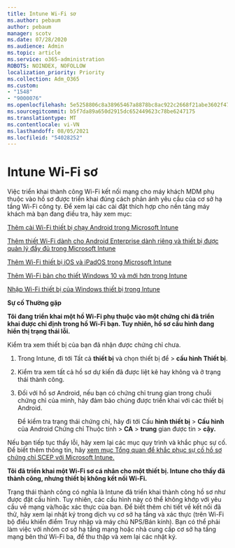 ```yaml
---
title: Intune Wi-Fi sơ
ms.author: pebaum
author: pebaum
manager: scotv
ms.date: 07/28/2020
ms.audience: Admin
ms.topic: article
ms.service: o365-administration
ROBOTS: NOINDEX, NOFOLLOW
localization_priority: Priority
ms.collection: Adm_O365
ms.custom:
- "1548"
- "9000076"
ms.openlocfilehash: 5e5258806c8a38965467a8878bc8ac922c2668f21abe3602f479dcdaff8c9b5b
ms.sourcegitcommit: b5f7da89a650d2915dc652449623c78be6247175
ms.translationtype: MT
ms.contentlocale: vi-VN
ms.lasthandoff: 08/05/2021
ms.locfileid: "54028252"
---
```

# <a name="intune-wi-fi-profiles"></a>Intune Wi-Fi sơ

Việc triển khai thành công Wi-Fi kết nối mạng cho máy khách MDM phụ thuộc vào hồ sơ được triển khai đúng cách phản ánh yêu cầu của cơ sở hạ tầng Wi-Fi công ty. Để xem lại các cài đặt thích hợp cho nền tảng máy khách mà bạn đang điều tra, hãy xem mục: 

[Thêm cài Wi-Fi thiết bị chạy Android trong Microsoft Intune](https://docs.microsoft.com/intune/wi-fi-settings-android)

[Thêm thiết Wi-Fi dành cho Android Enterprise dành riêng và thiết bị được quản lý đầy đủ trong Microsoft Intune](https://docs.microsoft.com/intune/wi-fi-settings-android-enterprise)

[Thêm Wi-Fi thiết bị iOS và iPadOS trong Microsoft Intune](https://docs.microsoft.com/intune/wi-fi-settings-ios)

[Thêm Wi-Fi bản cho thiết Windows 10 và mới hơn trong Intune](https://docs.microsoft.com/intune/wi-fi-settings-windows)

[Nhập Wi-Fi thiết bị của Windows thiết bị trong Intune](https://docs.microsoft.com/intune/wi-fi-settings-import-windows-8-1)

**Sự cố Thường gặp**

**Tôi đang triển khai một hồ Wi-Fi phụ thuộc vào một chứng chỉ đã triển khai được chỉ định trong hồ Wi-Fi bạn. Tuy nhiên, hồ sơ cấu hình đang hiển thị trạng thái lỗi.**

Kiểm tra xem thiết bị của bạn đã nhận được chứng chỉ chưa.

1. Trong Intune, đi tới Tất cả **thiết bị** và chọn thiết bị để > **cấu hình Thiết bị**.

2. Kiểm tra xem tất cả hồ sơ dự kiến đã được liệt kê hay không và ở trạng thái thành công.

3. Đối với hồ sơ Android, nếu bạn có chứng chỉ trung gian trong chuỗi chứng chỉ của mình, hãy đảm bảo chúng được triển khai với các thiết bị Android.

    Để kiểm tra trạng thái chứng chỉ, hãy đi tới Cấu **hình thiết bị**  >  **Cấu hình** của Android Chứng chỉ Thuộc tính  >  **CA**  >  **trung** gian được tin  >  **cậy.**

Nếu bạn tiếp tục thấy lỗi, hãy xem lại các mục quy trình và khắc phục sự cố. Để biết thêm thông tin, hãy [xem mục Tổng quan để khắc phục sự cố hồ sơ chứng chỉ SCEP với Microsoft Intune.](https://support.microsoft.com/help/4457481/troubleshooting-scep-certificate-profile-deployment-in-intune)

**Tôi đã triển khai một Wi-Fi sơ cá nhân cho một thiết bị. Intune cho thấy đã thành công, nhưng thiết bị không kết nối Wi-Fi.**

Trạng thái thành công có nghĩa là Intune đã triển khai thành công hồ sơ như được đặt cấu hình. Tuy nhiên, các cấu hình này có thể không khớp với yêu cầu về mạng và/hoặc xác thực của bạn. Để biết thêm chi tiết về kết nối đã thử, hãy xem lại nhật ký trong dịch vụ cơ sở hạ tầng và xác thực (trên Wi-Fi bộ điều khiển điểm Truy nhập và máy chủ NPS/Bán kính). Bạn có thể phải làm việc với nhóm cơ sở hạ tầng mạng hoặc nhà cung cấp cơ sở hạ tầng mạng bên thứ Wi-Fi ba, để thu thập và xem lại các nhật ký.